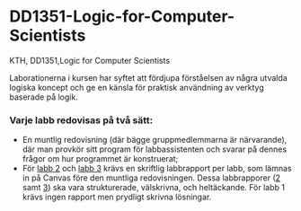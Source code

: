 # DD1351-Logic-for-Computer-Scientists
KTH, DD1351,Logic for Computer Scientists 

Laborationerna i kursen har syftet att fördjupa förståelsen av några utvalda logiska koncept och ge en känsla för praktisk användning av verktyg baserade på logik.

### Varje labb redovisas på två sätt:
- En muntlig redovisning (där bägge gruppmedlemmarna är närvarande), där man provkör sitt program för labbassistenten och svarar på dennes frågor om hur programmet är konstruerat;
- För [labb 2](https://github.com/wolf019/DD1351-Logic-for-Computer-Scientists/blob/main/labb2_DD1351.pdf) och [labb 3](https://github.com/wolf019/DD1351-Logic-for-Computer-Scientists/blob/main/labb3_DD1351%20.pdf) krävs en skriftlig labbrapport per labb, som lämnas in på Canvas före den muntliga redovisningen. Dessa labbrapporer ([2](https://github.com/wolf019/DD1351-Logic-for-Computer-Scientists/blob/main/Rapport%20Laboration%202.pdf) samt [3](https://github.com/wolf019/DD1351-Logic-for-Computer-Scientists/blob/main/Rapport%20Laboration%203.pdf)) ska vara strukturerade, välskrivna, och heltäckande. För labb 1 krävs ingen rapport men prydligt skrivna lösningar.
